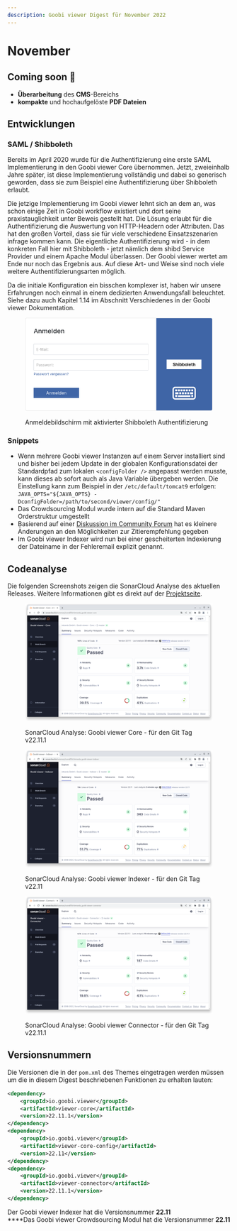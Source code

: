 ```yaml
---
description: Goobi viewer Digest für November 2022
---
```


# November

## Coming soon :rocket:

* **Überarbeitung** des **CMS**-Bereichs
* **kompakte** und hochaufgelöste **PDF Dateien**

## Entwicklungen

### SAML / Shibboleth

Bereits im April 2020 wurde für die Authentifizierung eine erste SAML Implementierung in den Goobi viewer Core übernommen. Jetzt, zweieinhalb Jahre später, ist diese Implementierung vollständig und dabei so generisch geworden, dass sie zum Beispiel eine Authentifizierung über Shibboleth erlaubt.

Die jetzige Implementierung im Goobi viewer lehnt sich an dem an, was schon einige Zeit in Goobi workflow existiert und dort seine praxistauglichkeit unter Beweis gestellt hat. Die Lösung erlaubt für die Authentifizierung die Auswertung von HTTP-Headern oder Attributen. Das hat den großen Vorteil, dass sie für viele verschiedene Einsatzszenarien infrage kommen kann. Die eigentliche Authentifizierung wird - in dem konkreten Fall hier mit Shibboleth - jetzt nämlich dem shibd Service Provider und einem Apache Modul überlassen. Der Goobi viewer wertet am Ende nur noch das Ergebnis aus. Auf diese Art- und Weise sind noch viele weitere Authentifizierungsarten möglich.

Da die initiale Konfiguration ein bisschen komplexer ist, haben wir unsere Erfahrungen noch einmal  in einem dedizierten Anwendungsfall beleuchtet. Siehe dazu auch Kapitel 1.14 im Abschnitt Verschiedenes in der Goobi viewer Dokumentation.&#x20;

<figure><img src="../.gitbook/assets/22.11_DE_login-shib.png" alt=""><figcaption><p>Anmeldebildschirm mit aktivierter Shibboleth Authentifizierung</p></figcaption></figure>

### Snippets

* Wenn mehrere Goobi viewer Instanzen auf einem Server installiert sind und bisher bei jedem Update in der globalen Konfigurationsdatei der Standardpfad zum lokalen `<configFolder />` angepasst werden musste, kann dieses ab sofort auch als Java Variable übergeben werden. Die Einstellung kann zum Beispiel in der `/etc/default/tomcat9` erfolgen: `JAVA_OPTS="${JAVA_OPTS} -DconfigFolder=/path/to/second/viewer/config/"`
* Das Crowdsourcing Modul wurde intern auf die Standard Maven Orderstruktur umgestellt
* Basierend auf einer [Diskussion im Community Forum](https://community.goobi.io/t/zitierempfehlung-konfigurierbar/868) hat es kleinere Änderungen an den Möglichkeiten zur Zitierempfehlung gegeben
* Im Goobi viewer Indexer wird nun bei einer gescheiterten Indexierung der Dateiname in der Fehleremail explizit genannt.

## Codeanalyse

Die folgenden Screenshots zeigen die SonarCloud Analyse des aktuellen Releases. Weitere Informationen gibt es direkt auf der [Projektseite](https://sonarcloud.io/organizations/intranda/projects).

<figure><img src="../.gitbook/assets/22.11_sonar_core.png" alt=""><figcaption><p>SonarCloud Analyse: Goobi viewer Core - für den Git Tag v22.11.1</p></figcaption></figure>

<figure><img src="../.gitbook/assets/22.11_sonar_indexer.png" alt=""><figcaption><p>SonarCloud Analyse: Goobi viewer Indexer - für den Git Tag v22.11 </p></figcaption></figure>

<figure><img src="../.gitbook/assets/22.11_sonar_connector.png" alt=""><figcaption><p>SonarCloud Analyse: Goobi viewer Connector - für den Git Tag v22.11.1</p></figcaption></figure>

## Versionsnummern

Die Versionen die in der `pom.xml` des Themes eingetragen werden müssen um die in diesem Digest beschriebenen Funktionen zu erhalten lauten:

```xml
<dependency>
    <groupId>io.goobi.viewer</groupId>
    <artifactId>viewer-core</artifactId>
    <version>22.11.1</version>
</dependency>
<dependency>
    <groupId>io.goobi.viewer</groupId>
    <artifactId>viewer-core-config</artifactId>
    <version>22.11</version>
</dependency>
<dependency>
    <groupId>io.goobi.viewer</groupId>
    <artifactId>viewer-connector</artifactId>
    <version>22.11.1</version>
</dependency>
```

Der Goobi viewer Indexer hat die Versionsnummer **22.11**\
****Das Goobi viewer Crowdsourcing Modul hat die Versionsnummer **22.11**
